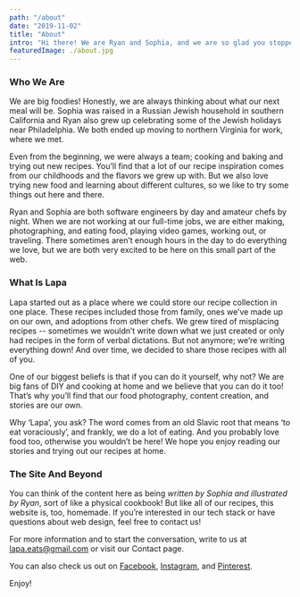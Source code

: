 ```yaml
---
path: "/about"
date: "2019-11-02"
title: "About"
intro: "Hi there! We are Ryan and Sophia, and we are so glad you stopped by! We are the couple behind Lapa’s culinary creations and adventures. We are so so so excited to share our recipes and stories with all of you!"
featuredImage: ./about.jpg
---
```

<h3>Who We Are</h3>

We are big foodies! Honestly, we are always thinking about what our next meal will be. Sophia was raised in a Russian Jewish household in southern California and Ryan also grew up celebrating some of the Jewish holidays near Philadelphia. We both ended up moving to northern Virginia for work, where we met. 

Even from the beginning, we were always a team; cooking and baking and trying out new recipes. You’ll find that a lot of our recipe inspiration comes from our childhoods and the flavors we grew up with. But we also love trying new food and learning about different cultures, so we like to try some things out here and there. 

Ryan and Sophia are both software engineers by day and amateur chefs by night. When we are not working at our full-time jobs, we are either making, photographing, and eating food, playing video games, working out, or traveling. There sometimes aren’t enough hours in the day to do everything we love, but we are both very excited to be here on this small part of the web.

<h3>What Is Lapa</h3>

Lapa started out as a place where we could store our recipe collection in one place. These recipes included those from family, ones we’ve made up on our own, and adoptions from other chefs. We grew tired of misplacing recipes -- sometimes we wouldn’t write down what we just created or only had recipes in the form of verbal dictations. But not anymore; we’re writing everything down! And over time, we decided to share those recipes with all of you. 

One of our biggest beliefs is that if you can do it yourself, why not? We are big fans of DIY and cooking at home and we believe that you can do it too! That’s why you’ll find that our food photography, content creation, and stories are our own.    

Why ‘Lapa’, you ask? The word comes from an old Slavic root that means ‘to eat voraciously’, and frankly, we do a lot of eating. And you probably love food too, otherwise you wouldn’t be here! We hope you enjoy reading our stories and trying out our recipes at home.

<h3>The Site And Beyond</h3>

You can think of the content here as being *written by Sophia and illustrated by Ryan*, sort of like a physical cookbook! But like all of our recipes, this website is, too, homemade. If you’re interested in our tech stack or have questions about web design, feel free to contact us! 

For more information and to start the conversation, write to us at lapa.eats@gmail.com or visit our Contact page. 

You can also check us out on [Facebook](https://www.facebook.com/lapa.eats), [Instagram](https://www.facebook.com/lapa-eats), and [Pinterest](https://www.pinterest.com/lapaeats).

Enjoy!